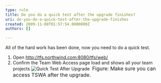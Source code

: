 ```yaml
---
type: rule
title: Do you do a quick test after the upgrade finishes?
uri: do-you-do-a-quick-test-after-the-upgrade-finishes
created: 2009-11-08T01:57:54.0000000Z
authors: []

---
```



All of the hard work has been done, now you need to do a quick test.

1. Open http://tfs.northwind.com:8080/tfs/web/
2. Confirm the Team Web Access page load and shows all your team projects
![Quick Test After Upgrade](/PublishingImages/QuickTestAfterUpgrade.png) 
<font class="ms-rteCustom-FigureNormal" size="+0">Figure&#58; Make sure you can access TSWA after the upgrade.</font>


